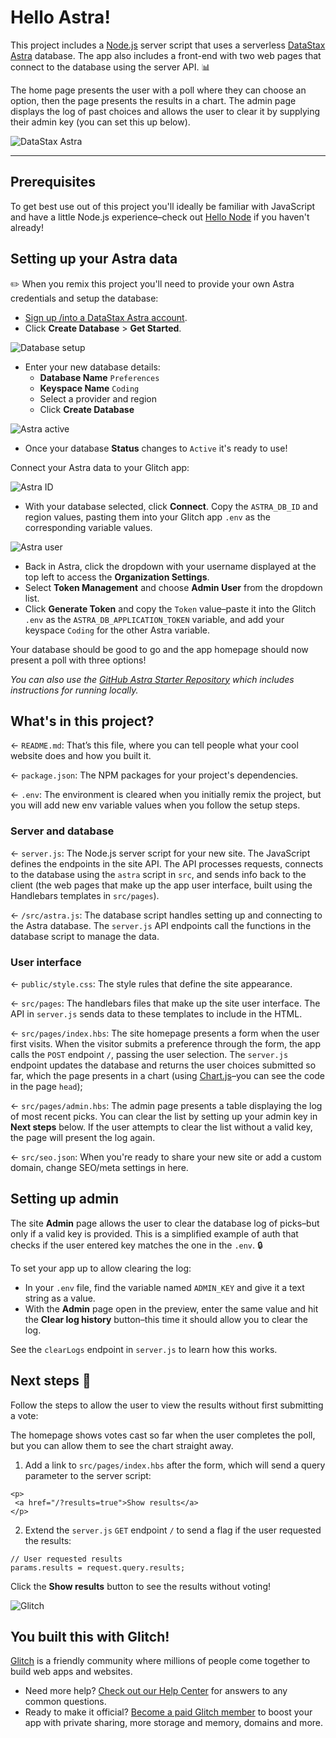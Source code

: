 # Hello Astra!

This project includes a [Node.js](https://nodejs.org/en/about/) server script that uses a serverless [DataStax Astra](https://astra.datastax.com) database. The app also includes a front-end with two web pages that connect to the database using the server API. 📊

The home page presents the user with a poll where they can choose an option, then the page presents the results in a chart. The admin page displays the log of past choices and allows the user to clear it by supplying their admin key (you can set this up below). 

![DataStax Astra](https://raw.githubusercontent.com/DataStax-Examples/sample-app-template/master/screenshots/astra-sample-app-default.png)

_____________________________________________________________________

## Prerequisites

To get best use out of this project you'll ideally be familiar with JavaScript and have a little Node.js experience–check out [Hello Node](https://glitch.com/~glitch-hello-node) if you haven't already!

## Setting up your Astra data

✏️ When you remix this project you'll need to provide your own Astra credentials and setup the database:

* [Sign up /into a DataStax Astra account](https://astra.datastax.com/register?utm_source=github&utm_medium=referral&utm_campaign=astra-glitch-react-express-starter).
* Click __Create Database__ &gt; __Get Started__.

![Database setup](https://cdn.glitch.com/ae313032-8fbd-4b72-bdc1-d5a86e415b34%2Fastra-db-setup.jpg?v=1623160620637)

* Enter your new database details:
  * __Database Name__ `Preferences`
  * __Keyspace Name__ `Coding`
  * Select a provider and region
  * Click __Create Database__

![Astra active](https://cdn.glitch.com/ae313032-8fbd-4b72-bdc1-d5a86e415b34%2Fastra-active.jpg?v=1623160649093)

* Once your database __Status__ changes to `Active` it's ready to use!

Connect your Astra data to your Glitch app:

![Astra ID](https://cdn.glitch.com/ae313032-8fbd-4b72-bdc1-d5a86e415b34%2Fastra-id.jpg?v=1623160673028)

* With your database selected, click __Connect__. Copy the `ASTRA_DB_ID` and region values, pasting them into your Glitch app `.env` as the corresponding variable values.

![Astra user](https://cdn.glitch.com/ae313032-8fbd-4b72-bdc1-d5a86e415b34%2Fastra-user-setup.jpg?v=1623160692336)

* Back in Astra, click the dropdown with your username displayed at the top left to access the __Organization Settings__.
* Select __Token Management__ and choose __Admin User__ from the dropdown list.
* Click __Generate Token__ and copy the `Token` value–paste it into the Glitch `.env` as the `ASTRA_DB_APPLICATION_TOKEN` variable, and add your keyspace `Coding` for the other Astra variable.

Your database should be good to go and the app homepage should now present a poll with three options!

_You can also use the [GitHub Astra Starter Repository](https://github.com/DataStax-Examples/glitch-astra-starter) which includes instructions for running locally._

## What's in this project?

← `README.md`: That’s this file, where you can tell people what your cool website does and how you built it.

← `package.json`: The NPM packages for your project's dependencies.

← `.env`: The environment is cleared when you initially remix the project, but you will add new env variable values when you follow the setup steps.

### Server and database

← `server.js`: The Node.js server script for your new site. The JavaScript defines the endpoints in the site API. The API processes requests, connects to the database using the `astra` script in `src`, and sends info back to the client (the web pages that make up the app user interface, built using the Handlebars templates in `src/pages`).

← `/src/astra.js`: The database script handles setting up and connecting to the Astra database. The `server.js` API endpoints call the functions in the database script to manage the data.

### User interface

← `public/style.css`: The style rules that define the site appearance.

← `src/pages`: The handlebars files that make up the site user interface. The API in `server.js` sends data to these templates to include in the HTML.

← `src/pages/index.hbs`: The site homepage presents a form when the user first visits. When the visitor submits a preference through the form, the app calls the `POST` endpoint `/`, passing the user selection. The `server.js` endpoint updates the database and returns the user choices submitted so far, which the page presents in a chart (using [Chart.js](https://www.chartjs.org/docs/)–you can see the code in the page `head`);

← `src/pages/admin.hbs`: The admin page presents a table displaying the log of most recent picks. You can clear the list by setting up your admin key in __Next steps__ below. If the user attempts to clear the list without a valid key, the page will present the log again.

← `src/seo.json`: When you're ready to share your new site or add a custom domain, change SEO/meta settings in here.


## Setting up admin

The site __Admin__ page allows the user to clear the database log of picks–but only if a valid key is provided. This is a simplified example of auth that checks if the user entered key matches the one in the `.env`. 🔒

To set your app up to allow clearing the log:

* In your `.env` file, find the variable named `ADMIN_KEY` and give it a text string as a value.
* With the __Admin__ page open in the preview, enter the same value and hit the __Clear log history__ button–this time it should allow you to clear the log.

See the `clearLogs` endpoint in `server.js` to learn how this works.

## Next steps 🚀

Follow the steps to allow the user to view the results without first submitting a vote:

The homepage shows votes cast so far when the user completes the poll, but you can allow them to see the chart straight away.

1. Add a link to `src/pages/index.hbs` after the form, which will send a query parameter to the server script:

```
<p>
 <a href="/?results=true">Show results</a>
</p>
```

2. Extend the `server.js` `GET` endpoint `/` to send a flag if the user requested the results:

```
// User requested results
params.results = request.query.results;
```

Click the __Show results__ button to see the results without voting!

![Glitch](https://cdn.glitch.com/a9975ea6-8949-4bab-addb-8a95021dc2da%2FLogo_Color.svg?v=1602781328576)

## You built this with Glitch!

[Glitch](https://glitch.com) is a friendly community where millions of people come together to build web apps and websites.

- Need more help? [Check out our Help Center](https://help.glitch.com/) for answers to any common questions.
- Ready to make it official? [Become a paid Glitch member](https://glitch.com/pricing) to boost your app with private sharing, more storage and memory, domains and more.
